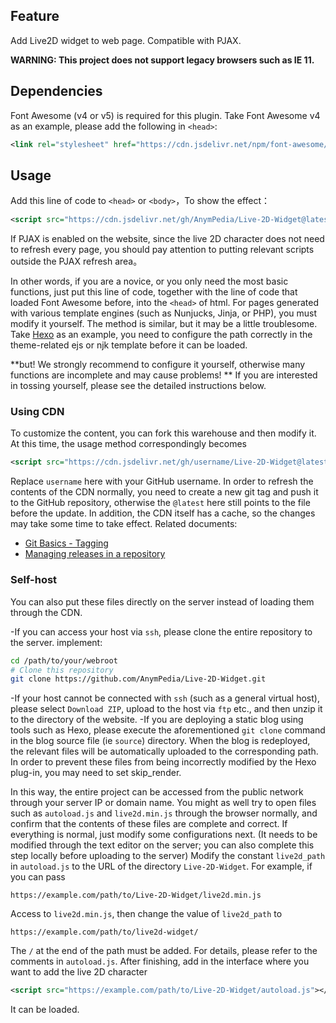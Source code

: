 ## Feature

Add Live2D widget to web page. Compatible with PJAX.

**WARNING: This project does not support legacy browsers such as IE 11.**

## Dependencies

Font Awesome (v4 or v5) is required for this plugin. Take Font Awesome v4 as an example, please add the following in `<head>`:
```xml
<link rel="stylesheet" href="https://cdn.jsdelivr.net/npm/font-awesome/css/font-awesome.min.css">
```

## Usage

Add this line of code to `<head>` or `<body>`，To show the effect：
```xml
<script src="https://cdn.jsdelivr.net/gh/AnymPedia/Live-2D-Widget@latest/autoload.js"></script>
```
If PJAX is enabled on the website, since the live 2D character does not need to refresh every page, you should pay attention to putting relevant scripts outside the PJAX refresh area。

In other words, if you are a novice, or you only need the most basic functions, just put this line of code, together with the line of code that loaded Font Awesome before, into the `<head>` of html.
For pages generated with various template engines (such as Nunjucks, Jinja, or PHP), you must modify it yourself. The method is similar, but it may be a little troublesome. Take [Hexo](https://hexo.io) as an example, you need to configure the path correctly in the theme-related ejs or njk template before it can be loaded.

**but! We strongly recommend to configure it yourself, otherwise many functions are incomplete and may cause problems! **
If you are interested in tossing yourself, please see the detailed instructions below.

### Using CDN

To customize the content, you can fork this warehouse and then modify it. At this time, the usage method correspondingly becomes
```xml
<script src="https://cdn.jsdelivr.net/gh/username/Live-2D-Widget@latest/autoload.js"></script>
```
Replace `username` here with your GitHub username. In order to refresh the contents of the CDN normally, you need to create a new git tag and push it to the GitHub repository, otherwise the `@latest` here still points to the file before the update. In addition, the CDN itself has a cache, so the changes may take some time to take effect. Related documents:
- [Git Basics - Tagging](https://git-scm.com/book/en/v2/Git-Basics-Tagging)
- [Managing releases in a repository](https://help.github.com/en/github/administering-a-repository/managing-releases-in-a-repository)

### Self-host

You can also put these files directly on the server instead of loading them through the CDN.

-If you can access your host via `ssh`, please clone the entire repository to the server. implement:
  ```bash
  cd /path/to/your/webroot
  # Clone this repository
  git clone https://github.com/AnymPedia/Live-2D-Widget.git
  ```
-If your host cannot be connected with `ssh` (such as a general virtual host), please select `Download ZIP`, upload to the host via `ftp` etc., and then unzip it to the directory of the website.
-If you are deploying a static blog using tools such as Hexo, please execute the aforementioned `git clone` command in the blog source file (ie `source`) directory. When the blog is redeployed, the relevant files will be automatically uploaded to the corresponding path. In order to prevent these files from being incorrectly modified by the Hexo plug-in, you may need to set skip_render.

In this way, the entire project can be accessed from the public network through your server IP or domain name. You might as well try to open files such as `autoload.js` and `live2d.min.js` through the browser normally, and confirm that the contents of these files are complete and correct.
If everything is normal, just modify some configurations next. (It needs to be modified through the text editor on the server; you can also complete this step locally before uploading to the server)
Modify the constant `live2d_path` in `autoload.js` to the URL of the directory `Live-2D-Widget`. For example, if you can pass
```
https://example.com/path/to/Live-2D-Widget/live2d.min.js
```
Access to `live2d.min.js`, then change the value of `live2d_path` to
```
https://example.com/path/to/live2d-widget/
```
The `/` at the end of the path must be added. For details, please refer to the comments in `autoload.js`.
After finishing, add in the interface where you want to add the live 2D character
```xml
<script src="https://example.com/path/to/Live-2D-Widget/autoload.js"></script>
```
It can be loaded.

